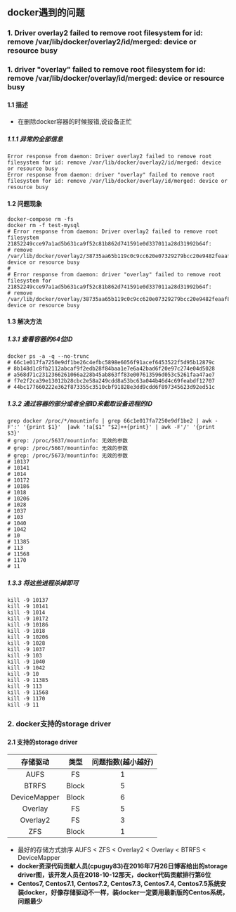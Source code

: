## docker遇到的问题

### 1. Driver overlay2 failed to remove root filesystem for id: remove /var/lib/docker/overlay2/id/merged: device or resource busy
### 1. driver "overlay" failed to remove root filesystem for id: remove /var/lib/docker/overlay/id/merged: device or resource busy
#### 1.1 描述
* 在删除docker容器的时候报错,说设备正忙  

##### 1.1.1 异常的全部信息
```
Error response from daemon: Driver overlay2 failed to remove root filesystem for id: remove /var/lib/docker/overlay2/id/merged: device or resource busy
Error response from daemon: driver "overlay" failed to remove root filesystem for id: remove /var/lib/docker/overlay/id/merged: device or resource busy
```

#### 1.2 问题现象
```
docker-compose rm -fs
docker rm -f test-mysql
# Error response from daemon: Driver overlay2 failed to remove root filesystem 21852249cce97a1ad5b631ca9f52c81b862d741591e0d337011a28d31992b64f: 
# remove /var/lib/docker/overlay2/38735aa65b119c0c9cc620e07329279bcc20e9482feaaf81d85982c5ccc4543c/merged: device or resource busy
# 
# Error response from daemon: driver "overlay" failed to remove root filesystem for 21852249cce97a1ad5b631ca9f52c81b862d741591e0d337011a28d31992b64f: 
# remove /var/lib/docker/overlay/38735aa65b119c0c9cc620e07329279bcc20e9482feaaf81d85982c5ccc4543c/merged: device or resource busy
```
#### 1.3 解决方法
##### 1.3.1 查看容器的64位ID
```
docker ps -a -q --no-trunc
# 66c1e017fa7250e9df1be26c4efbc5898e6056f91acef6453522f5d95b12879c
# 8b148d1c8fb2112abcaf9f2edb28f84baa1e7e6a42bad6f20e97c274e04d5028
# a568d71c2312366261066a228b45ab863ff83e007613596d053c5261faa47ae7
# f7e2f2ca39e13012b28cbc2e58a249cdd8a53bc63a044b46d4c69feabdf12707
# 44bc177660222e362f873355c3510cbf91828e3dd9cdd6f897345623d92ed51c
```
##### 1.3.2 通过容器的部分或者全部ID来截取设备进程的ID
```
grep docker /proc/*/mountinfo | grep 66c1e017fa7250e9df1be2 | awk -F':' '{print $1}'  |awk '!a[$1" "$2]++{print}' | awk -F'/' '{print $3}'
# grep: /proc/5637/mountinfo: 无效的参数
# grep: /proc/5667/mountinfo: 无效的参数
# grep: /proc/5673/mountinfo: 无效的参数
# 10137
# 10141
# 1014
# 10172
# 10186
# 1018
# 10206
# 1028
# 1037
# 103
# 1040
# 1042
# 10
# 11385
# 113
# 11568
# 1170
# 11
```
##### 1.3.3 将这些进程杀掉即可
```
kill -9 10137
kill -9 10141
kill -9 1014
kill -9 10172
kill -9 10186
kill -9 1018
kill -9 10206
kill -9 1028
kill -9 1037
kill -9 103
kill -9 1040
kill -9 1042
kill -9 10
kill -9 11385
kill -9 113
kill -9 11568
kill -9 1170
kill -9 11
```

### 2. docker支持的storage driver
#### 2.1 支持的storage driver
存储驱动 | 类型 | 问题指数(越小越好)
:---:|:---:|:---:
AUFS | FS | 1
BTRFS | Block | 5
DeviceMapper | Block | 6
Overlay | FS | 5
Overlay2 | FS | 3
ZFS | Block | 1
* 最好的存储方式排序 AUFS < ZFS < Overlay2 < Overlay < BTRFS < DeviceMapper  
* <b>docker资深代码贡献人员(cpuguy83)在2016年7月26日博客给出的storage driver图，该开发人员在2018-10-12那天，docker代码贡献排行第6位<b>
* <b>Centos7, Centos7.1, Centos7.2, Centos7.3, Centos7.4, Centos7.5系统安装docker，好像存储驱动不一样，装docker一定要用最新版的Centos系统，问题最少</b>


